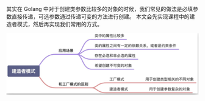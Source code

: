 其实在 Golang 中对于创建类参数比较多的对象的时候，我们常见的做法是必填参数直接传递，可选参数通过传递可变的方法进行创建。
本文会先实现课程中的建造者模式，然后再实现我们常用的方式。

![img.png](img.png)
